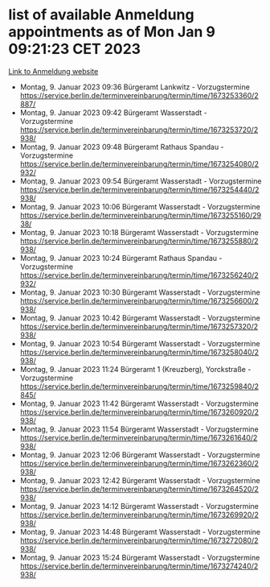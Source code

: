 # list of available Anmeldung appointments as of Mon Jan  9 09:21:23 CET 2023
[Link to Anmeldung website](https://service.berlin.de/terminvereinbarung/termin/tag.php?termin=0&anliegen[]=120686&dienstleisterlist=122210,122217,327316,122219,327312,122227,327314,122231,327346,122243,327348,122252,329742,122260,329745,122262,329748,122254,329751,122271,327278,122273,327274,122277,327276,330436,122280,327294,122282,327290,122284,327292,327539,122291,327270,122285,327266,122286,327264,122296,327268,150230,329760,122301,327282,122297,327286,122294,327284,122312,329763,122314,329775,122304,327330,122311,327334,122309,327332,122281,327352,122279,329772,122276,327324,122274,327326,122267,329766,122246,327318,122251,327320,122257,327322,122208,327298,122226,327300,121362,121364&herkunft=http%3A%2F%2Fservice.berlin.de%2Fdienstleistung%2F120686%2F)
- Montag, 9. Januar 2023 09:36 Bürgeramt Lankwitz - Vorzugstermine https://service.berlin.de/terminvereinbarung/termin/time/1673253360/2887/
- Montag, 9. Januar 2023 09:42 Bürgeramt Wasserstadt - Vorzugstermine https://service.berlin.de/terminvereinbarung/termin/time/1673253720/2938/
- Montag, 9. Januar 2023 09:48 Bürgeramt Rathaus Spandau - Vorzugstermine https://service.berlin.de/terminvereinbarung/termin/time/1673254080/2932/
- Montag, 9. Januar 2023 09:54 Bürgeramt Wasserstadt - Vorzugstermine https://service.berlin.de/terminvereinbarung/termin/time/1673254440/2938/
- Montag, 9. Januar 2023 10:06 Bürgeramt Wasserstadt - Vorzugstermine https://service.berlin.de/terminvereinbarung/termin/time/1673255160/2938/
- Montag, 9. Januar 2023 10:18 Bürgeramt Wasserstadt - Vorzugstermine https://service.berlin.de/terminvereinbarung/termin/time/1673255880/2938/
- Montag, 9. Januar 2023 10:24 Bürgeramt Rathaus Spandau - Vorzugstermine https://service.berlin.de/terminvereinbarung/termin/time/1673256240/2932/
- Montag, 9. Januar 2023 10:30 Bürgeramt Wasserstadt - Vorzugstermine https://service.berlin.de/terminvereinbarung/termin/time/1673256600/2938/
- Montag, 9. Januar 2023 10:42 Bürgeramt Wasserstadt - Vorzugstermine https://service.berlin.de/terminvereinbarung/termin/time/1673257320/2938/
- Montag, 9. Januar 2023 10:54 Bürgeramt Wasserstadt - Vorzugstermine https://service.berlin.de/terminvereinbarung/termin/time/1673258040/2938/
- Montag, 9. Januar 2023 11:24 Bürgeramt 1 (Kreuzberg), Yorckstraße - Vorzugstermine https://service.berlin.de/terminvereinbarung/termin/time/1673259840/2845/
- Montag, 9. Januar 2023 11:42 Bürgeramt Wasserstadt - Vorzugstermine https://service.berlin.de/terminvereinbarung/termin/time/1673260920/2938/
- Montag, 9. Januar 2023 11:54 Bürgeramt Wasserstadt - Vorzugstermine https://service.berlin.de/terminvereinbarung/termin/time/1673261640/2938/
- Montag, 9. Januar 2023 12:06 Bürgeramt Wasserstadt - Vorzugstermine https://service.berlin.de/terminvereinbarung/termin/time/1673262360/2938/
- Montag, 9. Januar 2023 12:42 Bürgeramt Wasserstadt - Vorzugstermine https://service.berlin.de/terminvereinbarung/termin/time/1673264520/2938/
- Montag, 9. Januar 2023 14:12 Bürgeramt Wasserstadt - Vorzugstermine https://service.berlin.de/terminvereinbarung/termin/time/1673269920/2938/
- Montag, 9. Januar 2023 14:48 Bürgeramt Wasserstadt - Vorzugstermine https://service.berlin.de/terminvereinbarung/termin/time/1673272080/2938/
- Montag, 9. Januar 2023 15:24 Bürgeramt Wasserstadt - Vorzugstermine https://service.berlin.de/terminvereinbarung/termin/time/1673274240/2938/
